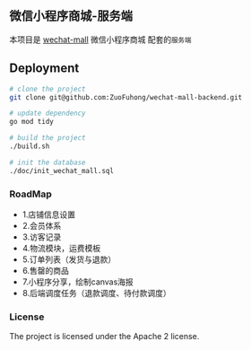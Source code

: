 ## 微信小程序商城-服务端

本项目是 [wechat-mall](https://github.com/ZuoFuhong/wechat-mall-miniapp) 微信小程序商城 配套的`服务端`

## Deployment

```sh
# clone the project
git clone git@github.com:ZuoFuhong/wechat-mall-backend.git

# update dependency
go mod tidy

# build the project
./build.sh

# init the database
./doc/init_wechat_mall.sql
```

### RoadMap

- 1.店铺信息设置
- 2.会员体系
- 3.访客记录
- 4.物流模块，运费模板
- 5.订单列表（发货与退款）
- 6.售罄的商品
- 7.小程序分享，绘制canvas海报
- 8.后端调度任务（退款调度、待付款调度）

### License

The project is licensed under the Apache 2 license.
